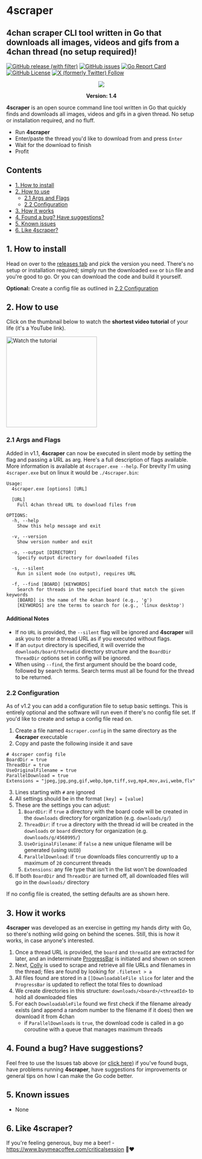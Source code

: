 # 4scraper

## 4chan scraper CLI tool written in Go that downloads all images, videos and gifs from a 4chan thread (no setup required)!

[![GitHub release (with filter)](https://img.shields.io/github/v/release/criticalsession/4scraper)](https://github.com/criticalsession/4scraper/releases)
[![GitHub issues](https://img.shields.io/github/issues/criticalsession/4scraper)](https://github.com/criticalsession/4scraper/issues)
[![Go Report Card](https://goreportcard.com/badge/github.com/criticalsession/4scraper)](https://goreportcard.com/report/github.com/criticalsession/4scraper)
[![GitHub License](https://img.shields.io/github/license/criticalsession/4scraper)](https://github.com/criticalsession/4scraper/blob/main/LICENSE)
[![X (formerly Twitter) Follow](https://img.shields.io/twitter/follow/criticalsession)](https://twitter.com/criticalsession)

<p align="center">
  <img src="https://github.com/criticalsession/4scraper/blob/feat/config/docs/scraper-main.1_2.png?raw=true" />
</p>

<p align="center"><b>Version: 1.4</b></p>

**4scraper** is an open source command line tool written in Go that quickly finds and downloads all images, videos and gifs in a given thread. No setup or installation required, and no fluff.

* Run **4scraper**
* Enter/paste the thread you'd like to download from and press `Enter`
* Wait for the download to finish
* Profit

## Contents

- [1. How to install](#1-how-to-install)
- [2. How to use](#2-how-to-use)
    - [2.1 Args and Flags](#21-args-and-flags)
    - [2.2 Configuration](#22-configuration)
- [3. How it works](#3-how-it-works)
- [4. Found a bug? Have suggestions?](#4-found-a-bug-have-suggestions)
- [5. Known issues](#5-known-issues)
- [6. Like 4scraper?](#6-like-4scraper)

## 1. How to install

Head on over to the <a href="https://github.com/criticalsession/4scraper/releases">releases tab</a> and pick the version you need. There's no setup or installation required; simply run the downloaded `exe` or `bin` file and you're good to go. Or you can download the code and build it yourself.

**Optional:** Create a config file as outlined in [2.2 Configuration](#22-configuration-v12)

## 2. How to use

Click on the thumbnail below to watch the **shortest video tutorial** of your life (it's a YouTube link).

<a href="https://www.youtube.com/watch?v=2cLXpOMFGdc" target="_blank">
    <img src="https://img.youtube.com/vi/2cLXpOMFGdc/0.jpg" alt="Watch the tutorial" width="240"/>
</a>

### 2.1 Args and Flags

Added in v1.1, **4scraper** can now be executed in silent mode by setting the flag and passing a URL as arg. Here's a full description of flags available. More information is available at `4scraper.exe --help`. For brevity I'm using `4scraper.exe` but on linux it would be `./4scraper.bin`:

```
Usage: 
  4scraper.exe [options] [URL]

  [URL]                
    Full 4chan thread URL to download files from

OPTIONS:
  -h, --help         
    Show this help message and exit

  -v, --version      
    Show version number and exit

  -o, --output [DIRECTORY]
    Specify output directory for downloaded files

  -s, --silent       
    Run in silent mode (no output), requires URL

  -f, --find [BOARD] [KEYWORDS]
    Search for threads in the specified board that match the given keywords
    [BOARD] is the name of the 4chan board (e.g., 'g')
    [KEYWORDS] are the terms to search for (e.g., 'linux desktop')  
```
#### Additional Notes

- If no `URL` is provided, the `--silent` flag will be ignored and **4scraper** will ask you to enter a thread URL as if you executed without flags.
- If an `output` directory is specified, it will override the `downloads/board/threadid` directory structure and the `BoardDir` `ThreadDir` options set in config will be ignored.
- When using `--find`, the first argument should be the board code, followed by search terms. Search terms must all be found for the thread to be returned.

### 2.2 Configuration

As of v1.2 you can add a configuration file to setup basic settings. This is entirely optional and the software will run even if there's no config file set. If you'd like to create and setup a config file read on.

1. Create a file named `4scraper.config` in the same directory as the **4scraper** executable
2. Copy and paste the following inside it and save
```
# 4scraper config file
BoardDir = true
ThreadDir = true
UseOriginalFilename = true
ParallelDownload = true
Extensions = "jpeg,jpg,png,gif,webp,bpm,tiff,svg,mp4,mov,avi,webm,flv"
```
3. Lines starting with `#` are ignored
4. All settings should be in the format `[key] = [value]`
5. These are the settings you can adjust:
      1. `BoardDir`: if `true` a directory with the board code will be created in the `downloads` directory for organization (e.g. `downloads/g/`)
      2. `ThreadDir`: if `true` a directory with the thread id will be created in the `downloads` or `board` directory for organization (e.g. `downloads/g/4568995/`)
      3. `UseOriginalFilename`: if `false` a new unique filename will be generated (using `UUID`)
      4. `ParallelDownload`: if `true` downloads files concurrently up to a maximum of `20` concurrent threads
      5. `Extensions`: any file type that isn't in the list won't be downloaded
6. If both `BoardDir` and `ThreadDir` are turned off, all downloaded files will go in the `downloads/` directory

If no config file is created, the setting defaults are as shown here.

## 3. How it works

**4scraper** was developed as an exercise in getting my hands dirty with Go, so there's nothing wild going on behind the scenes. Still, this is how it works, in case anyone's interested.

1. Once a thread URL is provided, the `board` and `threadId` are extracted for later, and an indeterminate [ProgressBar](https://github.com/schollz/progressbar/) is initiated and shown on screen
2. Next, [Colly](https://github.com/gocolly/colly) is used to scrape and retrieve all file URLs and filenames in the thread; files are found by looking for `.filetext > a`
3. All files found are stored in a `[]DownloadableFile slice` for later and the `ProgressBar` is updated to reflect the total files to download
4. We create directories in this structure: `downloads/<board>/<threadId>` to hold all downloaded files
5. For each `DownloadableFile` found we first check if the filename already exists (and append a random number to the filename if it does) then we download it from 4chan
    - if `ParallelDownloads` is `true`, the download code is called in a go coroutine with a queue that manages maximum threads

## 4. Found a bug? Have suggestions?

Feel free to use the Issues tab above (or [click here](https://github.com/criticalsession/4scraper/issues)) if you've found bugs, have problems running **4scraper**, have suggestions for improvements or general tips on how I can make the Go code better.

## 5. Known issues

- None

## 6. Like 4scraper?

If you're feeling generous, buy me a beer! - https://www.buymeacoffee.com/criticalsession 🍺❤️
